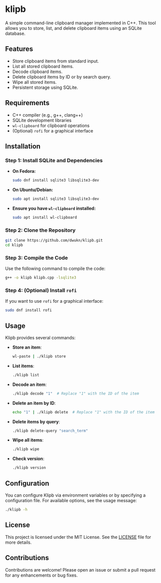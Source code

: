 # klipb

A simple command-line clipboard manager implemented in C++. This tool allows you to store, list, and delete clipboard items using an SQLite database.

## Features

- Store clipboard items from standard input.
- List all stored clipboard items.
- Decode clipboard items.
- Delete clipboard items by ID or by search query.
- Wipe all stored items.
- Persistent storage using SQLite.

## Requirements

- C++ compiler (e.g., g++, clang++)
- SQLite development libraries
- `wl-clipboard` for clipboard operations
- (Optional) `rofi` for a graphical interface

## Installation

### Step 1: Install SQLite and Dependencies

- **On Fedora:**
  ```bash
  sudo dnf install sqlite3 libsqlite3-dev
  ```

- **On Ubuntu/Debian:**
  ```bash
  sudo apt install sqlite3 libsqlite3-dev
  ```

- **Ensure you have `wl-clipboard` installed:**
  ```bash
  sudo apt install wl-clipboard
  ```

### Step 2: Clone the Repository

```bash
git clone https://github.com/dwukn/klipb.git
cd klipb
```

### Step 3: Compile the Code

Use the following command to compile the code:

```bash
g++ -o klipb klipb.cpp -lsqlite3
```

### Step 4: (Optional) Install `rofi`

If you want to use `rofi` for a graphical interface:

```bash
sudo dnf install rofi
```

## Usage

Klipb provides several commands:

- **Store an item**:
  ```bash
  wl-paste | ./klipb store
  ```

- **List items**:
  ```bash
  ./klipb list
  ```

- **Decode an item**:
  ```bash
  ./klipb decode "1"  # Replace "1" with the ID of the item
  ```

- **Delete an item by ID**:
  ```bash
  echo "1" | ./klipb delete  # Replace "1" with the ID of the item
  ```

- **Delete items by query**:
  ```bash
  ./klipb delete-query "search_term"
  ```

- **Wipe all items**:
  ```bash
  ./klipb wipe
  ```

- **Check version**:
  ```bash
  ./klipb version
  ```

## Configuration

You can configure Klipb via environment variables or by specifying a configuration file. For available options, see the usage message:

```bash
./klipb -h
```

## License

This project is licensed under the MIT License. See the [LICENSE](LICENSE) file for more details.

## Contributions

Contributions are welcome! Please open an issue or submit a pull request for any enhancements or bug fixes.
